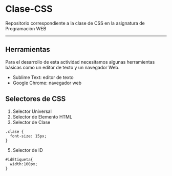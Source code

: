 # Clase-CSS
Repositorio correspondiente a la clase de CSS en la asignatura de Programación WEB
***

## Herramientas
Para el desarrollo de esta actividad necesitamos algunas herramientas básicas como un editor de texto y un navegador Web.
* Sublime Text: editor de texto
* Google Chrome: navegador web

## Selectores de CSS
1. Selector Universal
2. Selector de Elemento HTML
4. Selector de Clase

```
.clase {
  font-size: 15px;
}
```
5. Selector de ID
```
#idEtiqueta{
  width:100px;
}
```
